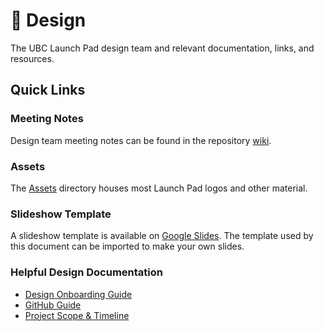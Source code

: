 # 🎨 Design

The UBC Launch Pad design team and relevant documentation, links, and resources.

## Quick Links

### Meeting Notes

Design team meeting notes can be found in the repository [wiki](https://github.com/ubclaunchpad/design/wiki).

### Assets

The [Assets](/assets) directory houses most Launch Pad logos and other material.

### Slideshow Template

A slideshow template is available on [Google Slides](https://docs.google.com/presentation/d/15-SPrVpTmujyWqha98meboDHkW5WBWv_-J7w_qDNBHc). The template used by this document can be imported to make your own slides.

### Helpful Design Documentation

* [Design Onboarding Guide](https://docs.ubclaunchpad.com/handbook/onboarding/design)
* [GitHub Guide](https://docs.ubclaunchpad.com/handbook/tools/github)
* [Project Scope & Timeline](https://docs.ubclaunchpad.com/handbook/project-management/scope)
